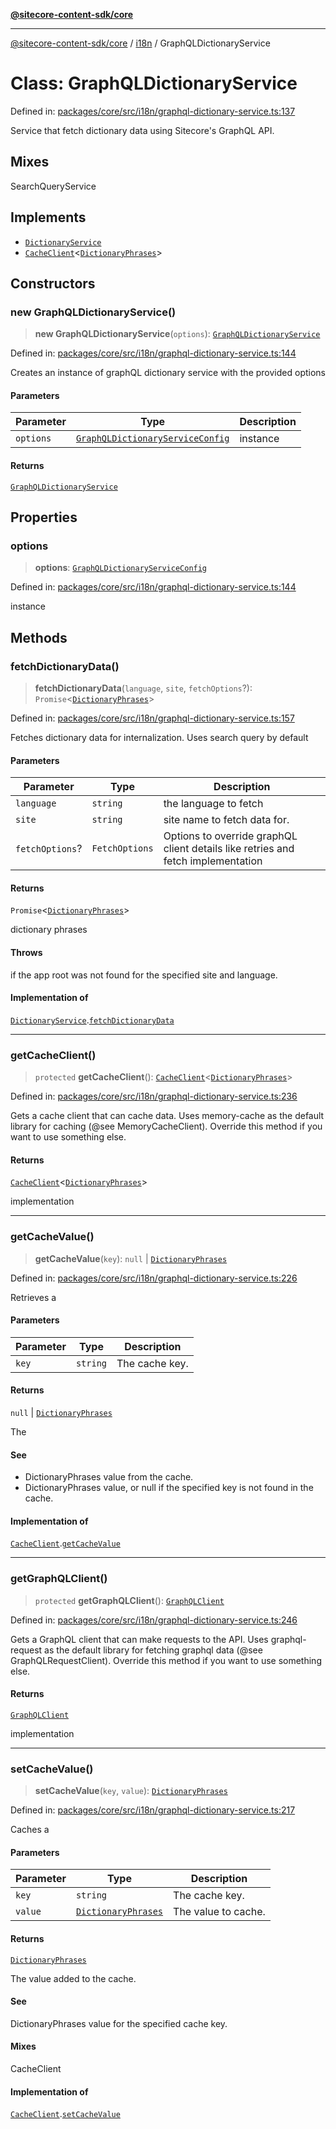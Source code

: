 [**@sitecore-content-sdk/core**](../../README.md)

***

[@sitecore-content-sdk/core](../../README.md) / [i18n](../README.md) / GraphQLDictionaryService

# Class: GraphQLDictionaryService

Defined in: [packages/core/src/i18n/graphql-dictionary-service.ts:137](https://github.com/Sitecore/xmc-jss-dev/blob/a6b3d5b2c7726b1cbe6e3e80168fe00fbf6c98fd/packages/core/src/i18n/graphql-dictionary-service.ts#L137)

Service that fetch dictionary data using Sitecore's GraphQL API.

## Mixes

SearchQueryService<DictionaryQueryResult>

## Implements

- [`DictionaryService`](../interfaces/DictionaryService.md)
- [`CacheClient`](../../index/interfaces/CacheClient.md)\<[`DictionaryPhrases`](../interfaces/DictionaryPhrases.md)\>

## Constructors

### new GraphQLDictionaryService()

> **new GraphQLDictionaryService**(`options`): [`GraphQLDictionaryService`](GraphQLDictionaryService.md)

Defined in: [packages/core/src/i18n/graphql-dictionary-service.ts:144](https://github.com/Sitecore/xmc-jss-dev/blob/a6b3d5b2c7726b1cbe6e3e80168fe00fbf6c98fd/packages/core/src/i18n/graphql-dictionary-service.ts#L144)

Creates an instance of graphQL dictionary service with the provided options

#### Parameters

| Parameter | Type | Description |
| ------ | ------ | ------ |
| `options` | [`GraphQLDictionaryServiceConfig`](../interfaces/GraphQLDictionaryServiceConfig.md) | instance |

#### Returns

[`GraphQLDictionaryService`](GraphQLDictionaryService.md)

## Properties

### options

> **options**: [`GraphQLDictionaryServiceConfig`](../interfaces/GraphQLDictionaryServiceConfig.md)

Defined in: [packages/core/src/i18n/graphql-dictionary-service.ts:144](https://github.com/Sitecore/xmc-jss-dev/blob/a6b3d5b2c7726b1cbe6e3e80168fe00fbf6c98fd/packages/core/src/i18n/graphql-dictionary-service.ts#L144)

instance

## Methods

### fetchDictionaryData()

> **fetchDictionaryData**(`language`, `site`, `fetchOptions`?): `Promise`\<[`DictionaryPhrases`](../interfaces/DictionaryPhrases.md)\>

Defined in: [packages/core/src/i18n/graphql-dictionary-service.ts:157](https://github.com/Sitecore/xmc-jss-dev/blob/a6b3d5b2c7726b1cbe6e3e80168fe00fbf6c98fd/packages/core/src/i18n/graphql-dictionary-service.ts#L157)

Fetches dictionary data for internalization. Uses search query by default

#### Parameters

| Parameter | Type | Description |
| ------ | ------ | ------ |
| `language` | `string` | the language to fetch |
| `site` | `string` | site name to fetch data for. |
| `fetchOptions`? | `FetchOptions` | Options to override graphQL client details like retries and fetch implementation |

#### Returns

`Promise`\<[`DictionaryPhrases`](../interfaces/DictionaryPhrases.md)\>

dictionary phrases

#### Throws

if the app root was not found for the specified site and language.

#### Implementation of

[`DictionaryService`](../interfaces/DictionaryService.md).[`fetchDictionaryData`](../interfaces/DictionaryService.md#fetchdictionarydata)

***

### getCacheClient()

> `protected` **getCacheClient**(): [`CacheClient`](../../index/interfaces/CacheClient.md)\<[`DictionaryPhrases`](../interfaces/DictionaryPhrases.md)\>

Defined in: [packages/core/src/i18n/graphql-dictionary-service.ts:236](https://github.com/Sitecore/xmc-jss-dev/blob/a6b3d5b2c7726b1cbe6e3e80168fe00fbf6c98fd/packages/core/src/i18n/graphql-dictionary-service.ts#L236)

Gets a cache client that can cache data. Uses memory-cache as the default
library for caching (@see MemoryCacheClient). Override this method if you
want to use something else.

#### Returns

[`CacheClient`](../../index/interfaces/CacheClient.md)\<[`DictionaryPhrases`](../interfaces/DictionaryPhrases.md)\>

implementation

***

### getCacheValue()

> **getCacheValue**(`key`): `null` \| [`DictionaryPhrases`](../interfaces/DictionaryPhrases.md)

Defined in: [packages/core/src/i18n/graphql-dictionary-service.ts:226](https://github.com/Sitecore/xmc-jss-dev/blob/a6b3d5b2c7726b1cbe6e3e80168fe00fbf6c98fd/packages/core/src/i18n/graphql-dictionary-service.ts#L226)

Retrieves a

#### Parameters

| Parameter | Type | Description |
| ------ | ------ | ------ |
| `key` | `string` | The cache key. |

#### Returns

`null` \| [`DictionaryPhrases`](../interfaces/DictionaryPhrases.md)

The

#### See

 - DictionaryPhrases value from the cache.
 - DictionaryPhrases value, or null if the specified key is not found in the cache.

#### Implementation of

[`CacheClient`](../../index/interfaces/CacheClient.md).[`getCacheValue`](../../index/interfaces/CacheClient.md#getcachevalue)

***

### getGraphQLClient()

> `protected` **getGraphQLClient**(): [`GraphQLClient`](../../index/interfaces/GraphQLClient.md)

Defined in: [packages/core/src/i18n/graphql-dictionary-service.ts:246](https://github.com/Sitecore/xmc-jss-dev/blob/a6b3d5b2c7726b1cbe6e3e80168fe00fbf6c98fd/packages/core/src/i18n/graphql-dictionary-service.ts#L246)

Gets a GraphQL client that can make requests to the API. Uses graphql-request as the default
library for fetching graphql data (@see GraphQLRequestClient). Override this method if you
want to use something else.

#### Returns

[`GraphQLClient`](../../index/interfaces/GraphQLClient.md)

implementation

***

### setCacheValue()

> **setCacheValue**(`key`, `value`): [`DictionaryPhrases`](../interfaces/DictionaryPhrases.md)

Defined in: [packages/core/src/i18n/graphql-dictionary-service.ts:217](https://github.com/Sitecore/xmc-jss-dev/blob/a6b3d5b2c7726b1cbe6e3e80168fe00fbf6c98fd/packages/core/src/i18n/graphql-dictionary-service.ts#L217)

Caches a

#### Parameters

| Parameter | Type | Description |
| ------ | ------ | ------ |
| `key` | `string` | The cache key. |
| `value` | [`DictionaryPhrases`](../interfaces/DictionaryPhrases.md) | The value to cache. |

#### Returns

[`DictionaryPhrases`](../interfaces/DictionaryPhrases.md)

The value added to the cache.

#### See

DictionaryPhrases value for the specified cache key.

#### Mixes

CacheClient<DictionaryPhrases>

#### Implementation of

[`CacheClient`](../../index/interfaces/CacheClient.md).[`setCacheValue`](../../index/interfaces/CacheClient.md#setcachevalue)
